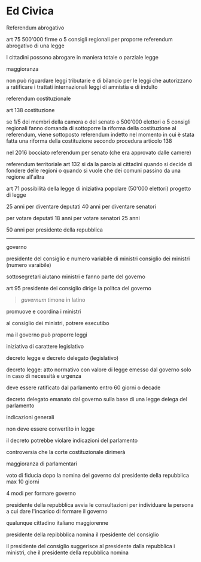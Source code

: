 # Ed Civica

Referendum abrogativo

art 75
500'000 firme o 5 consigli regionali per proporre referendum abrogativo di una legge

I cittadini possono abrogare in maniera totale o parziale legge

maggioranza

non può riguardare leggi tributarie e di bilancio
per le leggi che autorizzano a ratificare i trattati internazionali
leggi di amnistia e di indulto


referendum costituzionale

art 138 costituzione


se 1/5 dei membri della camera  o del senato o 500'000 elettori o 5 consigli regionali fanno domanda di sottoporre la riforma della costituzione al referendum, viene sottoposto 
referendum indetto nel momento in cui è stata fatta una riforma della costituzione secondo procedura articolo 138

nel 2016 bocciato referendum per senato (che era approvato dalle camere)


referendum territoriale art 132
si da la parola ai cittadini quando si decide di fondere delle regioni o quando si vuole che dei comuni passino da una regione all'altra


art 71 possibilità della legge di iniziativa popolare (50'000 elettori)
progetto di legge


25 anni per diventare deputati
40 anni per diventare senatori

per votare deputati 18 anni
per votare senatori 25 anni

50 anni per presidente della repubblica



---
governo

presidente del consiglio e numero variabile di ministri
consiglio dei ministri (numero varaibile)

sottosegretari aiutano ministri e fanno parte del governo

art 95
presidente dei consiglio dirige la politca del governo

> _guvernum_ timone in latino

promuove e coordina i ministri


al consiglio dei ministri, potrere esecutibo

ma il governo può proporre leggi

iniziativa di carattere legislativo

decreto legge e decreto delegato  (legislativo)

decreto legge:
atto normativo con valore di legge emesso dal governo solo in caso di necessità e urgenza

deve essere ratificato dal parlamento entro 60 giorni o decade

decreto delegato emanato dal governo sulla base di una legge delega del parlamento

indicazioni generali

non deve essere convertito in legge

il decreto potrebbe violare indicazioni del parlamento

controversia che la corte costituzionale dirimerà

maggioranza di parlamentari

voto di fiducia dopo la nomina del governo dal presidente della repubblica
max 10 giorni

4 modi per formare governo

presidente della repubblica avvia le consultazioni per individuare la persona a cui dare l'incarico di formare il governo

qualunque cittadino italiano maggiorenne




presidente della repibbblica nomina il rpesidente del consiglio

il presidente del consiglio suggerisce al presidente dalla repubblica i ministri, che il presidente della repubblica nomina
<!--stackedit_data:
eyJoaXN0b3J5IjpbLTE4NDMzMjIxMjYsLTE5Njg0NTUyMzBdfQ
==
-->